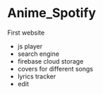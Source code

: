 # Anime_Spotify
First website

- js player
- search engine
- firebase cloud storage
- covers for different songs
- lyrics tracker
- edit
